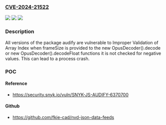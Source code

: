 ### [CVE-2024-21522](https://cve.mitre.org/cgi-bin/cvename.cgi?name=CVE-2024-21522)
![](https://img.shields.io/static/v1?label=Product&message=audify&color=blue)
![](https://img.shields.io/static/v1?label=Version&message=0%3C%20*%20&color=brighgreen)
![](https://img.shields.io/static/v1?label=Vulnerability&message=Improper%20Validation%20of%20Array%20Index&color=brighgreen)

### Description

All versions of the package audify are vulnerable to Improper Validation of Array Index when frameSize is provided to the new OpusDecoder().decode or new OpusDecoder().decodeFloat functions it is not checked for negative values. This can lead to a process crash.

### POC

#### Reference
- https://security.snyk.io/vuln/SNYK-JS-AUDIFY-6370700

#### Github
- https://github.com/fkie-cad/nvd-json-data-feeds


